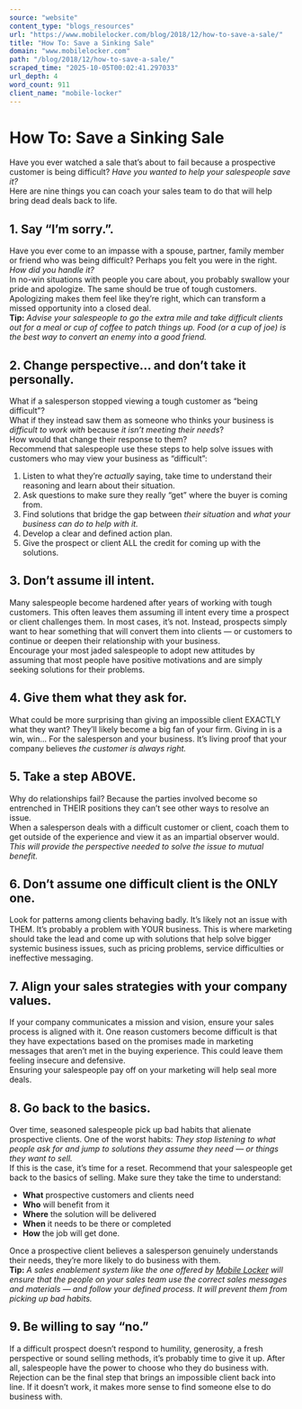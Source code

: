 ```yaml
---
source: "website"
content_type: "blogs_resources"
url: "https://www.mobilelocker.com/blog/2018/12/how-to-save-a-sale/"
title: "How To: Save a Sinking Sale"
domain: "www.mobilelocker.com"
path: "/blog/2018/12/how-to-save-a-sale/"
scraped_time: "2025-10-05T00:02:41.297033"
url_depth: 4
word_count: 911
client_name: "mobile-locker"
---
```


# How To: Save a Sinking Sale

Have you ever watched a sale that’s about to fail because a prospective customer is being difficult? _Have you wanted to help your salespeople save it?_  
Here are nine things you can coach your sales team to do that will help bring dead deals back to life.

## 1. Say “I’m sorry.”.

Have you ever come to an impasse with a spouse, partner, family member or friend who was being difficult? Perhaps you felt you were in the right. _How did you handle it?_  
In no-win situations with people you care about, you probably swallow your pride and apologize. The same should be true of tough customers. Apologizing makes them feel like they’re right, which can transform a missed opportunity into a closed deal.  
**Tip:** _Advise your salespeople to go the extra mile and take difficult clients out for a meal or cup of coffee to patch things up. Food (or a cup of joe) is the best way to convert an enemy into a good friend._

## 2. Change perspective… and don’t take it personally.

What if a salesperson stopped viewing a tough customer as “being difficult”?  
What if they instead saw them as someone who thinks your business is _difficult to work with_ because _it isn’t meeting their needs_?  
How would that change their response to them?  
Recommend that salespeople use these steps to help solve issues with customers who may view your business as “difficult”:  
1.  Listen to what they’re _actually_ saying, take time to understand their reasoning and learn about their situation.
2.  Ask questions to make sure they really “get” where the buyer is coming from.
3.  Find solutions that bridge the gap between _their situation_ and _what your business can do to help with it._
4.  Develop a clear and defined action plan.
5.  Give the prospect or client ALL the credit for coming up with the solutions.

## 3. Don’t assume ill intent.

Many salespeople become hardened after years of working with tough customers. This often leaves them assuming ill intent every time a prospect or client challenges them. In most cases, it’s not. Instead, prospects simply want to hear something that will convert them into clients — or customers to continue or deepen their relationship with your business.  
Encourage your most jaded salespeople to adopt new attitudes by assuming that most people have positive motivations and are simply seeking solutions for their problems.

## 4. Give them what they ask for.

What could be more surprising than giving an impossible client EXACTLY what they want? They’ll likely become a big fan of your firm. Giving in is a win, win… For the salesperson and your business. It’s living proof that your company believes _the customer is always right._

## 5. Take a step ABOVE.

Why do relationships fail? Because the parties involved become so entrenched in THEIR positions they can’t see other ways to resolve an issue.  
When a salesperson deals with a difficult customer or client, coach them to get outside of the experience and view it as an impartial observer would. _This will provide the perspective needed to solve the issue to mutual benefit._

## 6. Don’t assume one difficult client is the ONLY one.

Look for patterns among clients behaving badly. It’s likely not an issue with THEM. It’s probably a problem with YOUR business. This is where marketing should take the lead and come up with solutions that help solve bigger systemic business issues, such as pricing problems, service difficulties or ineffective messaging.

## 7. Align your sales strategies with your company values.

If your company communicates a mission and vision, ensure your sales process is aligned with it. One reason customers become difficult is that they have expectations based on the promises made in marketing messages that aren’t met in the buying experience. This could leave them feeling insecure and defensive.  
Ensuring your salespeople pay off on your marketing will help seal more deals.

## 8. Go back to the basics.

Over time, seasoned salespeople pick up bad habits that alienate prospective clients. One of the worst habits: _They stop listening to what people ask for and jump to solutions they assume they need — or things they want to sell._  
If this is the case, it’s time for a reset. Recommend that your salespeople get back to the basics of selling. Make sure they take the time to understand:  
*   **What** prospective customers and clients need
*   **Who** will benefit from it
*   **Where** the solution will be delivered
*   **When** it needs to be there or completed
*   **How** the job will get done.

Once a prospective client believes a salesperson genuinely understands their needs, they’re more likely to do business with them.  
**Tip:** _A sales enablement system like the one offered by [Mobile Locker](https://www.mobilelocker.com/) will ensure that the people on your sales team use the correct sales messages and materials — and follow your defined process. It will prevent them from picking up bad habits._

## 9. Be willing to say “no.”

If a difficult prospect doesn’t respond to humility, generosity, a fresh perspective or sound selling methods, it’s probably time to give it up. After all, salespeople have the power to choose who they do business with.  
Rejection can be the final step that brings an impossible client back into line. If it doesn’t work, it makes more sense to find someone else to do business with.